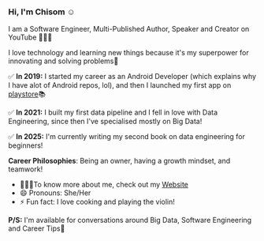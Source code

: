 ### Hi, I'm Chisom :relaxed:

I am a Software Engineer, Multi-Published Author, Speaker and Creator on YouTube 👩🏽‍💻

I love technology and learning new things because it's my superpower for innovating and solving problems🚀

✅ **In 2019:**
I started my career as an Android Developer (which explains why I have alot of Android repos, lol), and then I launched my first app on [playstore](https://play.google.com/store/apps/details?id=com.chisom.igboamaka)📚

✅ **In 2021:**
I built my first data pipeline and I fell in love with Data Engineering, since then I've specialised mostly on Big Data!

✅ **In 2025:**
I'm currently writing my second book on data engineering for beginners!

**Career Philosophies**: Being an owner, having a growth mindset, and teamwork!

- 👩🏽‍💻To know more about me, check out my [Website](https://www.chisomnwokwu.com/)
- 😄 Pronouns: She/Her
- ⚡ Fun fact: I love cooking and playing the violin!

**P/S:** I'm available for conversations around Big Data, Software Engineering and Career Tips🎤

